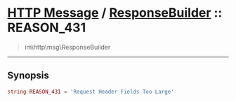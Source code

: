 # [HTTP Message](http.md) / [ResponseBuilder](http-ResponseBuilder.md) :: REASON_431
 > im\http\msg\ResponseBuilder
____

## Synopsis
```php
string REASON_431 = 'Request Header Fields Too Large'
```
